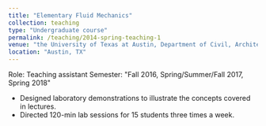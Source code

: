```yaml
---
title: "Elementary Fluid Mechanics"
collection: teaching
type: "Undergraduate course"
permalink: /teaching/2014-spring-teaching-1
venue: "the University of Texas at Austin, Department of Civil, Architectual, and Environmental Engineering"
location: "Austin, TX"
---
```


Role: Teaching assistant
Semester: "Fall 2016, Spring/Summer/Fall 2017, Spring 2018"
* Designed laboratory demonstrations to illustrate the concepts covered in lectures.
* Directed 120-min lab sessions for 15 students three times a week.
